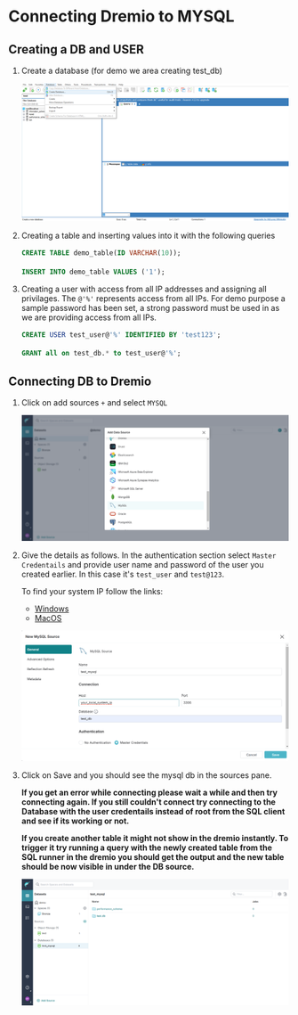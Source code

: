 # Connecting Dremio to MYSQL

## Creating a DB and USER

1. Create a database (for demo we area creating test_db)

    ![alt text](images/create-databse.png)

2. Creating a table and inserting values into it with the following queries

    ```sql
    CREATE TABLE demo_table(ID VARCHAR(10));

    INSERT INTO demo_table VALUES ('1');
    ```
3. Creating a user with access from all IP addresses and assigning all privilages. The `@'%'` represents access from all IPs. For demo purpose a sample password has been set, a strong password must be used in as we are providing access from all IPs.

    ```sql
    CREATE USER test_user@'%' IDENTIFIED BY 'test123'; 

    GRANT all on test_db.* to test_user@'%';
    ```

## Connecting DB to Dremio

1. Click on add sources `+` and select `MYSQL`
    
    ![alt text](images/add-sources.png)

2. Give the details as follows. In the authentication section select `Master Credentails` and provide user name and password of the user you created earlier. In this case it's `test_user` and `test@123`.

    To find your system IP follow the links: 
    - [Windows](https://support.microsoft.com/en-us/windows/find-your-ip-address-in-windows-f21a9bbc-c582-55cd-35e0-73431160a1b9)
    - [MacOS](https://www.security.org/vpn/find-mac-ip-address/)

    ![alt text](images/auth-details.png)

3. Click on Save and you should see the mysql db in the sources pane.

    **If you get an error while connecting please wait a while and then try connecting again. If you still couldn't connect try connecting to the Database with the user credentails instead of root from the SQL client and see if its working or not.**

    **If you create another table it might not show in the dremio instantly. To trigger it try running a query with the newly created table from the SQL runner in the dremio you should get the output and the new table should be now visible in under the DB source.**

    ![alt text](images/mysql-source.png)

